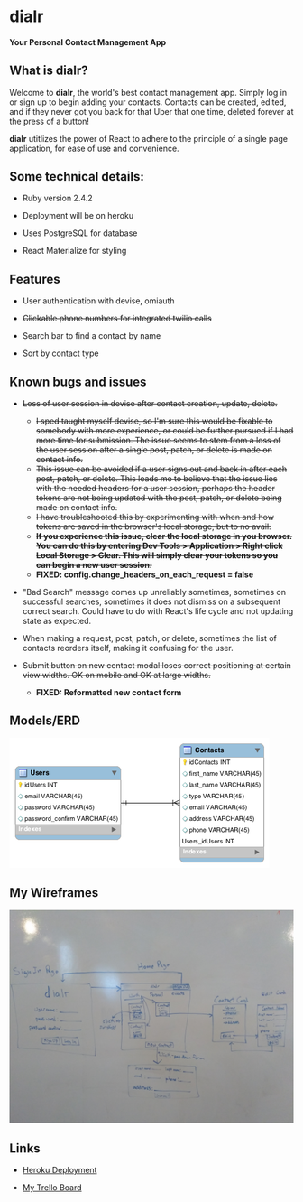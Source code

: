 # dialr

#### Your Personal Contact Management App


## What is dialr?

Welcome to **dialr**, the world's best contact management app.  Simply log in or sign up to begin adding your contacts.  Contacts can be created, edited, and if they never got you back for that Uber that one time, deleted forever at the press of a button!  

**dialr** utitlizes the power of React to adhere to the principle of a single page application, for ease of use and convenience.  

## Some technical details:

* Ruby version 2.4.2

* Deployment will be on heroku

* Uses PostgreSQL for database 

* React Materialize for styling

## Features 

* User authentication with devise, omiauth 

* ~~Clickable phone numbers for integrated twilio calls~~

* Search bar to find a contact by name

* Sort by contact type



## Known bugs and issues

* ~~Loss of user session in devise after contact creation, update, delete.~~
    * ~~I sped taught myself devise, so I'm sure this would be fixable to somebody with more experience, or could be further pursued if I had more time for submission.  The issue seems to stem from a loss of the user session after a single post, patch, or delete is made on contact info.~~
    * ~~This issue can be avoided if a user signs out and back in after each post, patch, or delete.  This leads me to believe that the issue lies with the needed headers for a user session, perhaps the header tokens are not being updated with the post, patch, or delete being made on contact info.~~
    * ~~I have troubleshooted this by experimenting with when and how tokens are saved in the browser's local storage, but to no avail.~~
    * **~~If you experience this issue, clear the local storage in you browser.  You can do this by entering Dev Tools > Application > Right click Local Storage > Clear.  This will simply clear your tokens so you can begin a new user session.~~**
    * **FIXED:   config.change_headers_on_each_request = false**

* "Bad Search" message comes up unreliably sometimes, sometimes on successful searches, sometimes it does not dismiss on a subsequent correct search.  Could have to do with React's life cycle and not updating state as expected.  

* When making a request, post, patch, or delete, sometimes the list of contacts reorders itself, making it confusing for the user.

* ~~Submit button on new contact modal loses correct positioning at certain view widths. OK on mobile and OK at large widths.~~
    * **FIXED: Reformatted new contact form**



## Models/ERD

![ERD Models for dialr](/client/src/img/dialrERD.png)



## My Wireframes
![My WireFrame](/client/src/img/dialr_wireframe.jpg)



## Links
* [Heroku Deployment](https://dialrapp.herokuapp.com/)


* [My Trello Board](https://trello.com/b/XLUCrRLf/dialr)
